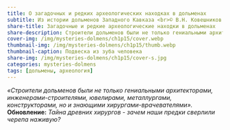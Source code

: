 ```yaml
---
title: О загадочных и редких археологических находках в дольменах
subtitle: Из истории дольменов Западного Кавказа <br>© В.Н. Ковешников <br>(статья обновлена)
share-title: Загадочные и редкие археологические находки в дольменах
share-description: Строители дольменов были не только гениальными архитекторами, инженерами-строителями, ювелирами, металлургами, конструкторами, но и знающими хирургами-врачевателями.
cover-img: /img/mysteries-dolmens/ch1p15/cover.webp
thumbnail-img: /img/mysteries-dolmens/ch1p15/thumb.webp
thumbnail-caption: Подвеска из зуба человека
share-img: /img/mysteries-dolmens/ch1p15/cover-s.jpg
categories: mysteries-dolmens
tags: [дольмены, археология]
---
```

_«Строители дольменов были не только гениальными архитекторами, инженерами-строителями, ювелирами, металлургами, конструкторами, но и знающими хирургами-врачевателями»._
<br><strong>Обновление:</strong> <i>Тайна древних хирургов - зачем наши предки сверлили черепа наживую?</i>
